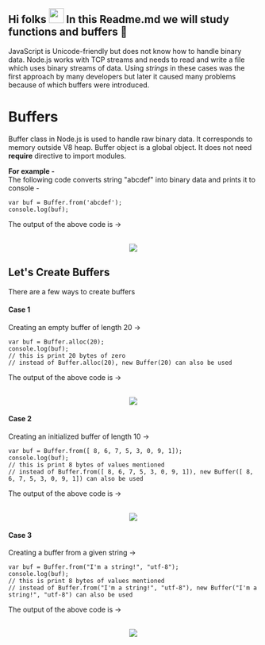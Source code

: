 ## Hi folks <img src="https://raw.githubusercontent.com/MartinHeinz/MartinHeinz/master/wave.gif" width="30px"> In this Readme.md we will study functions and buffers :dolphin:

JavaScript is Unicode-friendly but does not know how to handle binary data. Node.js works with TCP streams and needs to read and write a file which uses binary streams of data. Using *strings* in these cases was the first approach by many developers but later it caused many problems because of which buffers were introduced.

# Buffers
Buffer class in Node.js is used to handle raw binary data. It corresponds to memory outside V8 heap. Buffer object is a global object. It does not need **require** directive to import modules.

**For example -** <br>
The following code converts string "abcdef" into binary data and prints it to console -
```
var buf = Buffer.from('abcdef');
console.log(buf);
```
The output of the above code is -> <br> <br>
<p align="center">
<img src="https://res.cloudinary.com/djix6uusx/image/upload/v1606466409/buffer_vlbxt9.png">
</p>

## Let's Create Buffers
There are a few ways to create buffers <br>

#### Case 1 
Creating an empty buffer of length 20 -> <br>
```
var buf = Buffer.alloc(20);
console.log(buf);
// this is print 20 bytes of zero
// instead of Buffer.alloc(20), new Buffer(20) can also be used
```
The output of the above code is -> <br> <br>
<p align="center">
<img src="https://res.cloudinary.com/djix6uusx/image/upload/v1606466907/buffer1_o1idhe.png">
</p>

#### Case 2 
Creating an initialized buffer of length 10 -> <br>
```
var buf = Buffer.from([ 8, 6, 7, 5, 3, 0, 9, 1]);
console.log(buf);
// this is print 8 bytes of values mentioned
// instead of Buffer.from([ 8, 6, 7, 5, 3, 0, 9, 1]), new Buffer([ 8, 6, 7, 5, 3, 0, 9, 1]) can also be used
```
The output of the above code is -> <br> <br>
<p align="center">
<img src="https://res.cloudinary.com/djix6uusx/image/upload/v1606467323/buffer2_lsmfse.png">
</p>

#### Case 3 
Creating a buffer from a given string -> <br>
```
var buf = Buffer.from("I'm a string!", "utf-8");
console.log(buf);
// this is print 8 bytes of values mentioned
// instead of Buffer.from("I'm a string!", "utf-8"), new Buffer("I'm a string!", "utf-8") can also be used
```
The output of the above code is -> <br> <br>
<p align="center">
<img src="https://res.cloudinary.com/djix6uusx/image/upload/v1606467639/buffer3_cwjggd.png">
</p>
